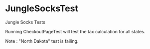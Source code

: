 # JungleSocksTest
Jungle Socks Tests

Running CheckoutPageTest will test the tax calculation for all states.

Note :  "North Dakota" test is failing.

